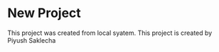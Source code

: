 # New Project 

This project was created from local syatem.
This project is created by Piyush Saklecha